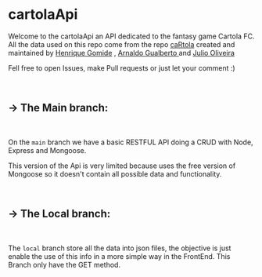 # cartolaApi

Welcome to the cartolaApi an API dedicated to the fantasy game Cartola FC. All the data used on this repo come from the repo <a href="https://github.com/henriquepgomide/caRtola" target="_blank">caRtola</a> created and maintained by <a href="https://github.com/henriquepgomide">Henrique Gomide</a> , <a href="https://github.com/arnaldog12"> Arnaldo Gualberto </a> and <a href="https://github.com/jcalvesoliveira"> Julio Oliveira </a>

Fell free to open Issues, make Pull requests or just let your comment :)

<br/>

## -> The Main branch:
  
  <br/>

  On the ```main``` branch we have a basic RESTFUL API doing a CRUD with Node, Express and Mongoose.

  This version of the Api is very limited because uses the free version of Mongoose so it doesn't contain all possible data and functionality.

  <br/>

## -> The Local branch:

<br/>

The ```local``` branch store all the data into json files, the objective is just enable the use of this info in a more simple way in the FrontEnd. This Branch only have the GET method.


